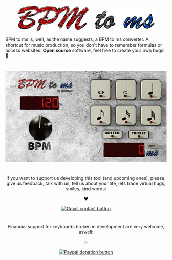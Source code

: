 
  <p align="center">
  <img alt="BPM to ms logo" height="80" src="https://github.com/nguilherme010/BPMtoms/blob/main/Artwork/BPM%20to%20ms%20NO%20BG%20LOGO.png">
  </p>
  

   <p align="center"> 


  BPM to ms is, well, as the name suggests, a BPM to ms converter. A shortcut for music production, so you don't have to remember formulas or access websites. **Open source** software, feel free to create your own bugs! 🐞

  
  </p>


  
#
   <p align="center">
     <img alt="BPM to ms app preview" src="https://github.com/nguilherme010/BPMtoms/blob/main/Artwork/BPMtoms%20print.jpg">
   </p>
   
   
  #
  
   <p align="center">If you want to support us developing this tool (and upcoming ones), please, give us feedback, talk with us, tell us about your life, lets trade virtual hugs, smiles, kind words:
  </p>
  <p align="center">
  ❤️
  </p>
      <div align="center">
      <a href="https://www.paypal.com/donate?business=nguilherme010%40gmail.com&currency_code=USD">
        <img alt="Gmail contact button" src="https://img.shields.io/badge/Contact-Gmail-red">
      </a>
  </div>


#
   <p align="center">
  Financial support for keyboards broken in development are very welcome, aswell:
  </p>
     <p align="center">
  ✨
  </p>
   <div align="center">
      <a href="https://www.paypal.com/donate?business=nguilherme010%40gmail.com&currency_code=USD">
        <img alt="Paypal donation button" src="https://img.shields.io/badge/Donate-PayPal-green.svg">
      </a>
  </div>
